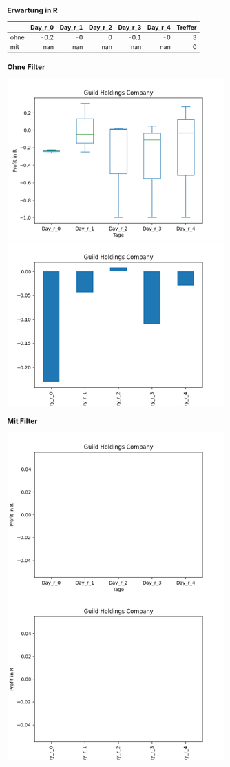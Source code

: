 ### Erwartung in R
|      |   Day_r_0 |   Day_r_1 |   Day_r_2 |   Day_r_3 |   Day_r_4 |   Treffer |
|:-----|----------:|----------:|----------:|----------:|----------:|----------:|
| ohne |      -0.2 |        -0 |         0 |      -0.1 |        -0 |         3 |
| mit  |     nan   |       nan |       nan |     nan   |       nan |         0 |

### Ohne Filter
![image info](./data/GHLD_box_all.png)
![image info](./data/GHLD_median_all.png)

### Mit Filter
![image info](./data/GHLD_box_filtered.png)
![image info](./data/GHLD_median_filtered.png)